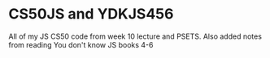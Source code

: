 # CS50JS and YDKJS456
All of my JS CS50 code from week 10 lecture and PSETS.
Also added notes from reading You don't know JS books 4-6
